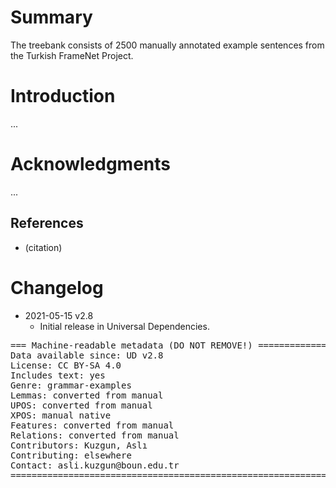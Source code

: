 # Summary

The treebank consists of 2500 manually annotated example sentences from the Turkish FrameNet Project.


# Introduction

...


# Acknowledgments

...

## References

* (citation)


# Changelog

* 2021-05-15 v2.8
  * Initial release in Universal Dependencies.


<pre>
=== Machine-readable metadata (DO NOT REMOVE!) ================================
Data available since: UD v2.8
License: CC BY-SA 4.0
Includes text: yes
Genre: grammar-examples
Lemmas: converted from manual
UPOS: converted from manual
XPOS: manual native
Features: converted from manual
Relations: converted from manual
Contributors: Kuzgun, Aslı
Contributing: elsewhere
Contact: asli.kuzgun@boun.edu.tr
===============================================================================
</pre>
